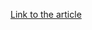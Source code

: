 [Link to the article](https://blog.trendmicro.com/trendlabs-security-intelligence/account-with-admin-privileges-abused-to-install-bitpaymerransomware-via-psexec)
